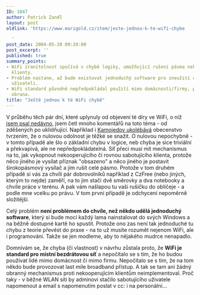 ```yaml
---
ID: 1047
author: Patrick Zandl
layout: post
oldlink: 'https://www.marigold.cz/item/jeste-jednou-k-te-wifi-chybe

  '
post_date: 2004-05-20 09:20:00
post_excerpt: ''
published: true
summary_points:
- WiFi zranitelnost spočívá v chybě logiky, umožňující rušení pásma nekooperujícími
  klienty.
- Problém nastane, až bude existovat jednoduchý software pro zneužití chyby běžnými
  uživateli.
- WiFi standard původně nepředpokládal použití mimo domácnosti/firmy, proto chybí
  obrana.
title: "Ještě jednou k té WiFi chybě"
---
```


<p>
V průběhu těch pár dní, které uplynuly od objevení té díry ve WiFi, o níž <A href="/zprava.html?cislo=28487">jsem psal nedávno</A>, jsem četl mnoho komentářů na toto téma - od zděšených po uklidňující. Například i <A href="http://vucako.bloguje.cz/42790_item.php" target=_blank>Kamojedov ukolébává</A> obecenstvo tvrzením, že o nulovou odolnost je těžké se snažit. O nulovou nepochybně - v tomto případě ale šlo o základní chybu v logice, neb chyba je sice triviální a překvapivá, ale ne nepředpokládatelná. Síť přeci musí mít mechanismus na to, jak vykopnout nekooperujícího&#160;či rovnou&#160;sabotujícího klienta, protože něco jiného je vysílat příznak "obsazeno" a něco jiného je postavit širokopásmový vysílač a jím rušit celé pásmo. Protože v tom druhém případě si vás za chvíli pár dobrovolníků například z CzFree (nebo jiných, kterým to nejde) zaměří, na to jim stačí dvě směrovky a dva notebooky a chvíle práce v terénu. A pak vám našlapou tu vaši rušičku do obličeje - a podle mne vcelku po právu. V tom první případě je odchycení nepoměrně složitější. </p>

<p>
Celý problém <STRONG>není problémem do chvíle, než někdo udělá jednoduchý software</STRONG>, který si bude moci každý lama nainstalovat do svých Windows a na běžně dostupné kartě ho spustit. Protože ono zas není tak jednoduché tu chybu z teorie převést do praxe - na to už musíte rozumět nejenom WiFi, ale i programování. Takže se jen modleme, aby to nějakého mudrce nenapadlo. </p>

<p>
Domnívám se, že chyba (či vlastnost) v návrhu zůstala proto, že <STRONG>WiFi je standard pro místní bezdrátovou síť</STRONG> a nepočítalo se s tím, že ho budou používat lidé mimo domácnost či mimo firmu. Nepočítalo se s tím, že na tom někdo bude provozovat last mile broadband přístup. A tak se tam ani žádný obranný mechanismus proti nekooperujícím klientům neimplementoval. Proč taky - v běžné WLAN síti by adminovi stačilo sabotujícího uživatele napomenout a email s napomenutím poslat v cc: i na personální...</p>